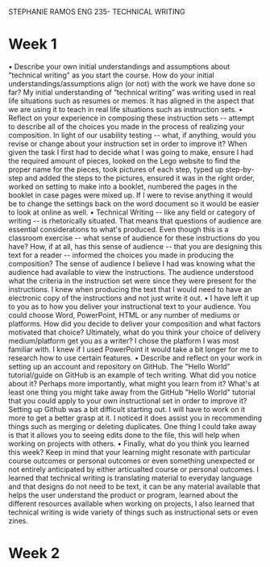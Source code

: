 
STEPHANIE RAMOS
ENG 235- TECHNICAL WRITING

# Week 1

•	Describe your own initial understandings and assumptions about "technical writing" as you start the course. How do your initial understandings/assumptions align (or not) with the work we have done so far?
My initial understanding of “technical writing” was writing used in real life situations such as resumes or memos. It has aligned in the aspect that we are using it to teach in real life situations such as instruction sets. 
•	Reflect on your experience in composing these instruction sets -- attempt to describe all of the choices you made in the process of realizing your composition. In light of our usability testing -- what, if anything, would you revise or change about your instruction set in order to improve it?
When given the task I first had to decide what I was going to make, ensure I had the required amount of pieces, looked on the Lego website to find the proper name for the pieces, took pictures of each step, typed up step-by-step and added the steps to the pictures, ensured it was in the right order, worked on setting to make into a booklet, numbered the pages in the booklet in case pages were mixed up. If I were to revise anything it would be to change the settings back on the word document so it would be easier to look at online as well. 
•	Technical Writing -- like any field or category of writing -- is rhetorically situated. That means that questions of audience are essential considerations to what's produced. Even though this is a classroom exercise -- what sense of audience for these instructions do you have? How, if at all, has this sense of audience -- that you are designing this text for a reader -- informed the choices you made in producing the composition? 
The sense of audience I believe I had was knowing what the audience had available to view the instructions. The audience understood what the criteria in the instruction set were since they were present for the instructions. I knew when producing the text that I would need to have an electronic copy of the instructions and not just write it out. 
•	I have left it up to you as to how you deliver your instructional text to your audience. You could choose Word, PowerPoint, HTML or any number of mediums or platforms. How did you decide to deliver your composition and what factors motivated that choice? Ultimately, what do you think your choice of delivery medium/platform get you as a writer? 
I chose the platform I was most familiar with. I knew if I used PowerPoint it would take a bit longer for me to research how to use certain features. 
•	Describe and reflect on your work in setting up an account and repository on GitHub. The "Hello World" tutorial/guide on GitHub is an example of tech writing. What did you notice about it? Perhaps more importantly, what might you learn from it? What's at least one thing you might take away from the GitHub "Hello World" tutorial that you could apply to your own instructional set in order to improve it? 
Setting up Github was a bit difficult starting out. I will have to work on it more to get a better grasp at it. I noticed it does assist you in recommending things such as merging or deleting duplicates. One thing I could take away is that it allows you to seeing edits done to the file, this will help when working on projects with others.
•	Finally, what do you think you learned this week? Keep in mind that your learning might resonate with particular course outcomes or personal outcomes or even something unexpected or not entirely anticipated by either articualted course or personal outcomes.
I learned that technical writing is translating material to everyday language and that designs do not need to be text, it can be any material available that helps the user understand the product or program, learned about the different resources available when working on projects, I also learned that technical writing is wide variety of things such as instructional sets or even zines. 

# Week 2



